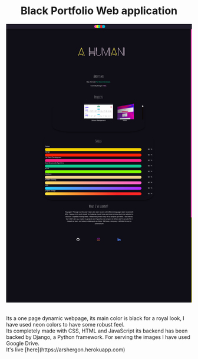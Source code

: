 <h1 align="center">
 Black Portfolio Web application
</h1>
<img src="https://github.com/ArshErgon/blackPort2.0/blob/main/assets/blackPortfolio.png">
<br /><br />
<p>Its a one page dynamic webpage, its main color is black for a royal look, I have used neon colors to have some robust feel.<br>
Its completely made with CSS, HTML and JavaScript its backend has been backed by Django, a Python framework. For serving the images I have used Google Drive.<br>
It's live [here](https://arshergon.herokuapp.com)</p>
